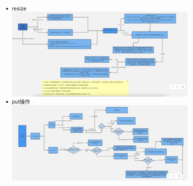 - resize
![O1eXHr](https://raw.githubusercontent.com/qincasin/oss/main/uPic/20210727/O1eXHr.png)
- put操作
![tt8aXr](https://raw.githubusercontent.com/qincasin/oss/main/uPic/20210727/tt8aXr.png)